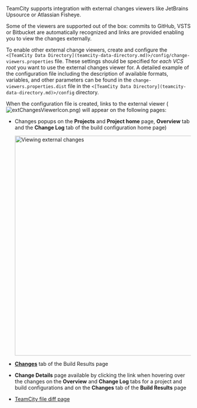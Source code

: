[//]: # (title: External Changes Viewer)
[//]: # (auxiliary-id: External Changes Viewer)

TeamCity supports integration with external changes viewers like JetBrains Upsource or Atlassian Fisheye. 

Some of the viewers are supported out of the box: commits to GitHub, VSTS or Bitbucket are automatically recognized and links are provided enabling you to view the changes externally.

To enable other external change viewers, create and configure the `<[TeamCity Data Directory](teamcity-data-directory.md)>/config/change-viewers.properties` file. These settings should be specified for _each VCS root_ you want to use the external changes viewer for. A detailed example of the configuration file including the description of available formats, variables, and other parameters can be found in the `change-viewers.properties.dist` file in the `<[TeamCity Data Directory](teamcity-data-directory.md)>/config` directory.

When the configuration file is created, links to the external viewer (![extChangesViewerIcon.png](extChangesViewerIcon.png)) will appear on the following pages:
* Changes popups on the __Projects__ and __Project home__ page, __Overview__ tab and the __Change Log__ tab of the build configuration home page)   

   <img src="externalChangesViewer.png" width="600" alt="Viewing external changes"/>
   
* __[Changes](build-results-page.md#Changes+Tab)__ tab of the Build Results page
* __Change Details__ page available by clicking the link when hovering over the changes on the __Overview__ and __Change Log__ tabs for a project and build configurations and on the __Changes__ tab of the __Build Results__ page
* [TeamCity file diff page](difference-viewer.md)